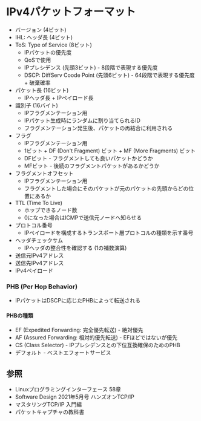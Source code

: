 # IPv4パケットフォーマット
- バージョン (4ビット)
- IHL: ヘッダ長 (4ビット)
- ToS: Type of Service (8ビット)
  - IPパケットの優先度
  - QoSで使用
  - IPプレシデンス (先頭3ビット) - 8段階で表現する優先度
  - DSCP: DiffServ Coode Point (先頭6ビット) - 64段階で表現する優先度 + 破棄確率
- パケット長 (16ビット)
  - IPヘッダ長 + IPペイロード長
- 識別子 (16バイト)
  - IPフラグメンテーション用
  - IPパケット生成時にランダムに割り当てられるID
  - フラグメンテーション発生後、パケットの再結合に利用される
- フラグ
  - IPフラグメンテーション用
  - 1ビット + DF (Don't Fragment) ビット + MF (More Fragments) ビット
  - DFビット - フラグメントしても良いパケットかどうか
  - MFビット - 後続のフラグメントパケットがあるかどうか
- フラグメントオフセット
  - IPフラグメンテーション用
  - フラグメントした場合にそのパケットが元のパケットの先頭からどの位置にあるか
- TTL (Time To Live)
  - ホップできるノード数
  - 0になった場合はICMPで送信元ノードへ知らせる
- プロトコル番号
  - IPペイロードを構成するトランスポート層プロトコルの種類を示す番号
- ヘッダチェックサム
  - IPヘッダの整合性を確認する (1の補数演算)
- 送信元IPv4アドレス
- 送信先IPv4アドレス
- IPv4ペイロード

### PHB (Per Hop Behavior)
- IPパケットはDSCPに応じたPHBによって転送される

#### PHBの種類
- EF (Expedited Forwarding: 完全優先転送) - 絶対優先
- AF (Assured Forwarding: 相対的優先転送) - EFほどではないが優先
- CS (Class Selector) - IPプレシデンスとの下位互換確保のためのPHB
- デフォルト - ベストエフォートサービス

## 参照
- Linuxプログラミングインターフェース 58章
- Software Design 2021年5月号 ハンズオンTCP/IP
- マスタリングTCP/IP 入門編
- パケットキャプチャの教科書
